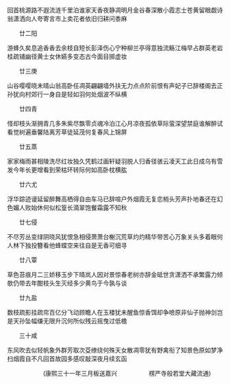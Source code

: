 <!-- { "loadSidebar": true } -->
回首桃源路不遐流涟千里泊谁家天香夜静凋明月金谷春深散小霞志士苍黄留眼觑诗翁潇洒向人夸寄言市上卖花者依旧归耕问黍麻

　　廿二阳

游蜂久矣息追香香去余枝自短长彭泽伤心宁种柳兰亭得意独流觞江梅早占群英老岩桂疏铺幽径黄士女休嬿多变态古今面目掷虚妆

　　廿三庚

山谷嘤嘤晓未晴山翁高卧任凋英翩翩墙外扶无力点点阶前恨有声妃子已辞楼阁去正孙犹向村郊行一身自是轻如羽何处烟波不纵横

　　廿四青

怪却枝头渐拥青几多朱紫尽飘零贞魂冷泊江心月凉夜孤依草际萤深望禁庭谁解醉试看觉树遍垂馨陆离芳草徒延茂何复春风上锦屏

　　廿五蒸

家家梅雨甚相陵洗尽红妆独久凭鹤过画轩疑羽脱人归香径骇云凌天工此日成乌有雪发今年长更增看到荣枯环转际何如高卧枕横肱

　　廿六尤

浮华踪迹谩延留醉舞高栖得自由车马已辞喧户外烟霞无复恋梢头芳声扑地春还在幻色媚人败始休何似松篁长滴翠饱餐霜露不知秋

　　廿七侵

不尽芳丛变绿阴晓风犹恨急相侵萧萧台榭沉荒草灼灼精华带苦心万象关头多着眼何人林下独投簪看他蜂蝶空来往自是无香可细寻

　　廿八覃

草色苔痕月二三娇移玉步下晴岚人因对景惊春老树亦辞金砥世贪潇洒不承繁露力倾欹仍带去年酣枝头生灭经多少黄鸟于今孰与谈

　　廿九盐

数枝疏影挂疏帘百亿分飞动顾瞻人在玉楼犹未醒鱼惊香饵却争噞原非仙子抛神剑岂是天孙坠幅缣无限升沉何所似残云摇曳过低檐

　　三十咸

东风吹去似轻帆象外群芳取次芟缭绕何殊天女散凋零犹有野禽衔了知景色原如梦净扫烟霞自不凡回首故园多感叹敲深夜月续玄函

　　　　　　(康熙三十一年三月板送嘉兴
　　　　　楞严寺般若堂大藏流通)
